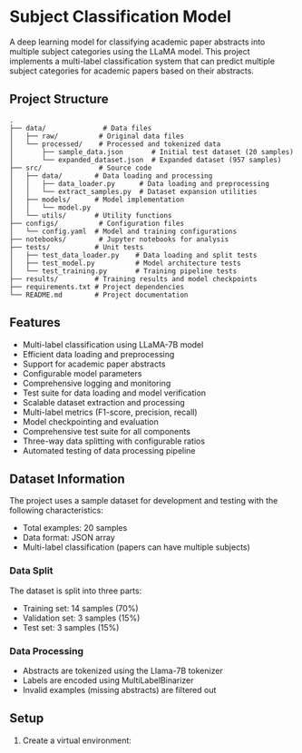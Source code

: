 # Subject Classification Model

A deep learning model for classifying academic paper abstracts into multiple subject categories using the LLaMA model. This project implements a multi-label classification system that can predict multiple subject categories for academic papers based on their abstracts.

## Project Structure

```
.
├── data/              # Data files
│   ├── raw/          # Original data files
│   └── processed/    # Processed and tokenized data
│       ├── sample_data.json       # Initial test dataset (20 samples)
│       └── expanded_dataset.json  # Expanded dataset (957 samples)
├── src/              # Source code
│   ├── data/        # Data loading and processing
│   │   ├── data_loader.py      # Data loading and preprocessing
│   │   └── extract_samples.py  # Dataset expansion utilities
│   ├── models/      # Model implementation
│   │   └── model.py
│   └── utils/       # Utility functions
├── configs/          # Configuration files
│   └── config.yaml  # Model and training configurations
├── notebooks/        # Jupyter notebooks for analysis
├── tests/           # Unit tests
│   ├── test_data_loader.py    # Data loading and split tests
│   ├── test_model.py          # Model architecture tests
│   └── test_training.py       # Training pipeline tests
├── results/         # Training results and model checkpoints
├── requirements.txt # Project dependencies
└── README.md        # Project documentation
```

## Features

- Multi-label classification using LLaMA-7B model
- Efficient data loading and preprocessing
- Support for academic paper abstracts
- Configurable model parameters
- Comprehensive logging and monitoring
- Test suite for data loading and model verification
- Scalable dataset extraction and processing
- Multi-label metrics (F1-score, precision, recall)
- Model checkpointing and evaluation
- Comprehensive test suite for all components
- Three-way data splitting with configurable ratios
- Automated testing of data processing pipeline

## Dataset Information

The project uses a sample dataset for development and testing with the following characteristics:
- Total examples: 20 samples
- Data format: JSON array
- Multi-label classification (papers can have multiple subjects)

### Data Split
The dataset is split into three parts:
- Training set: 14 samples (70%)
- Validation set: 3 samples (15%)
- Test set: 3 samples (15%)

### Data Processing
- Abstracts are tokenized using the Llama-7B tokenizer
- Labels are encoded using MultiLabelBinarizer
- Invalid examples (missing abstracts) are filtered out

## Setup

1. Create a virtual environment:
```